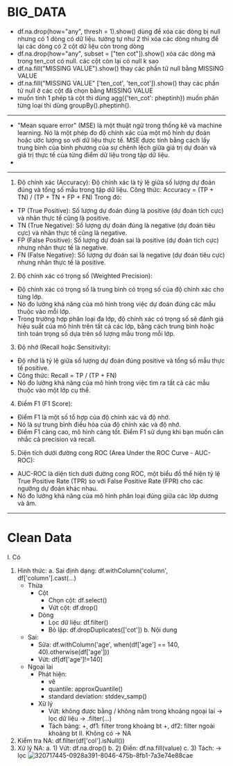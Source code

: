 # BIG_DATA
- df.na.drop(how="any", thresh = 1).show() dùng để xóa các dòng bị null nhưng có 1 dòng có dữ liệu. tường tự như 2 thì xóa các dòng nhưng để lại các dòng có 2 cột dữ liệu còn trong dòng
- df.na.drop(how="any", subset = ["ten cot"]).show()   xóa các dòng mà trong ten_cot có null. các cột còn lại có null k sao
- df.na.fill("MISSING VALUE").show()   thay các phần tử null bằng MISSING VALUE
- df.na.fill("MISSING VALUE" ['ten_cot', 'ten_cot']).show()   thay các phần tử null ở các cột đã chọn bằng MISSING VALUE
- muốn tính 1 phép tả cột thì dùng agg({'ten_cot': pheptinh}) muốn phân từng loại thì dùng groupBy().pheptinh().
-------------------------------------------
- "Mean square error" (MSE) là một thuật ngữ trong thống kê và machine learning. Nó là một phép đo độ chính xác của một mô hình dự đoán hoặc ước lượng so với dữ liệu thực tế. MSE được tính bằng cách lấy trung bình của bình phương của sự chênh lệch giữa giá trị dự đoán và giá trị thực tế của từng điểm dữ liệu trong tập dữ liệu.
- 
--------------------------------------------
1. Độ chính xác (Accuracy): Độ chính xác là tỷ lệ giữa số lượng dự đoán đúng và tổng số mẫu trong tập dữ liệu.
Công thức: Accuracy = (TP + TN) / (TP + TN + FP + FN)
Trong đó:
- TP (True Positive): Số lượng dự đoán đúng là positive (dự đoán tích cực) và nhãn thực tế cũng là positive.
- TN (True Negative): Số lượng dự đoán đúng là negative (dự đoán tiêu cực) và nhãn thực tế cũng là negative.
- FP (False Positive): Số lượng dự đoán sai là positive (dự đoán tích cực) nhưng nhãn thực tế là negative.
- FN (False Negative): Số lượng dự đoán sai là negative (dự đoán tiêu cực) nhưng nhãn thực tế là positive.
2. Độ chính xác có trọng số (Weighted Precision):
- Độ chính xác có trọng số là trung bình có trọng số của độ chính xác cho từng lớp.
- Nó đo lường khả năng của mô hình trong việc dự đoán đúng các mẫu thuộc vào mỗi lớp.
- Trong trường hợp phân loại đa lớp, độ chính xác có trọng số sẽ đánh giá hiệu suất của mô hình trên tất cả các lớp, bằng cách trung bình hoặc tính toán trọng số dựa trên số lượng mẫu trong mỗi lớp.
3. Độ nhớ (Recall hoặc Sensitivity):
- Độ nhớ là tỷ lệ giữa số lượng dự đoán đúng positive và tổng số mẫu thực tế positive.
- Công thức: Recall = TP / (TP + FN)
- Nó đo lường khả năng của mô hình trong việc tìm ra tất cả các mẫu thuộc vào một lớp cụ thể.
4. Điểm F1 (F1 Score):
- Điểm F1 là một số tổ hợp của độ chính xác và độ nhớ.
- Nó là sự trung bình điều hòa của độ chính xác và độ nhớ.
- Điểm F1 càng cao, mô hình càng tốt. Điểm F1 sử dụng khi bạn muốn cân nhắc cả precision và recall.
5. Diện tích dưới đường cong ROC (Area Under the ROC Curve - AUC-ROC):
- AUC-ROC là diện tích dưới đường cong ROC, một biểu đồ thể hiện tỷ lệ True Positive Rate (TPR) so với False Positive Rate (FPR) cho các ngưỡng dự đoán khác nhau.
- Nó đo lường khả năng của mô hình phân loại đúng giữa các lớp dương và âm.
-------------------------------------------------
# Clean Data
I. Có
  1. Hình thức:
    a. Sai định dạng: df.withColumn('column', df['column'].cast(...)
     - Thừa
       + Cột
          * Chọn cột: df.select()
          * Vứt cột: df.drop()
        + Dòng
          * Lọc dữ liệu: df.filter()
          * Bỏ lặp: df.dropDuplicates(['cot'])
    b. Nội dung
      - Sai:
        + Sửa: df.withColumn('age', when(df['age'] == 140, 40).otherwise(df['age']))
        + Vứt: df[df['age']!=140]
      - Ngoại lai
        + Phát hiện:
          * vẽ
          * quantile: approxQuantile()
          * standard deviation: stddev_samp()
        + Xử lý
          * Vứt: không được bằng / không nằm trong khoảng ngoại lai -> lọc dữ liệu -> .filter(...)
          * Tách bảng:
            +, df1: filter trong khoảng bt
            +, df2: filter ngoài khoảng bt
II. Không có -> NA
  1. Kiểm tra NA: df.filter(df['col'].isNull())
  2. Xử lý NA:
     a. 1) Vứt: df.na.drop()
     b. 2) Điền: df.na.fill(value)
     c. 3) Tách: -> lọc
![320717445-0928a391-8046-475b-8fb1-7a3e74e88cae](https://github.com/tung071017/BIG_DATA/assets/138083316/d2b9e509-bfde-4911-b136-afd532fba1c5)
